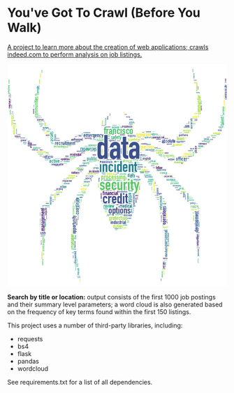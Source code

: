 # You've Got To Crawl (Before You Walk)
<a href="http://jobcrawl.net">A project to learn more about the creation of web applications&#59; crawls indeed.com to perform analysis on job listings.</a>

![](/static/images/readme.png?raw=true "Example output; create your own spider!")

<b>Search by title or location:</b> output consists of the first 1000 job postings and their summary level parameters;
a word cloud is also generated based on the frequency of key terms found within the first 150 listings.

This project uses a number of third-party libraries, including:
- requests
- bs4
- flask
- pandas
- wordcloud

See requirements.txt for a list of all dependencies.
